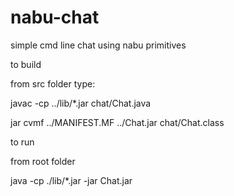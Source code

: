# nabu-chat
simple cmd line chat using nabu primitives

to build

from src folder type:

javac -cp ../lib/*.jar chat/Chat.java 

jar cvmf ../MANIFEST.MF ../Chat.jar chat/Chat.class

to run

from root folder

java -cp ./lib/*.jar -jar Chat.jar



